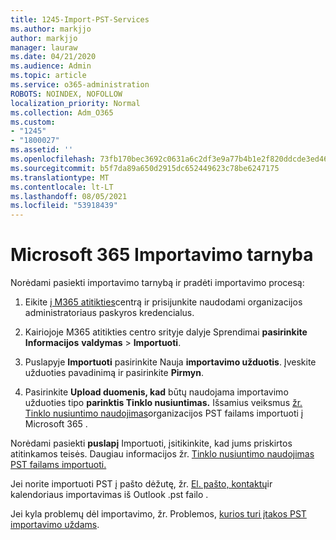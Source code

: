 ```yaml
---
title: 1245-Import-PST-Services
ms.author: markjjo
author: markjjo
manager: lauraw
ms.date: 04/21/2020
ms.audience: Admin
ms.topic: article
ms.service: o365-administration
ROBOTS: NOINDEX, NOFOLLOW
localization_priority: Normal
ms.collection: Adm_O365
ms.custom:
- "1245"
- "1800027"
ms.assetid: ''
ms.openlocfilehash: 73fb170bec3692c0631a6c2df3e9a77b4b1e2f820ddcde3ed46cfe283ef3ba74
ms.sourcegitcommit: b5f7da89a650d2915dc652449623c78be6247175
ms.translationtype: MT
ms.contentlocale: lt-LT
ms.lasthandoff: 08/05/2021
ms.locfileid: "53918439"
---
```

# <a name="microsoft-365-import-service"></a>Microsoft 365 Importavimo tarnyba

Norėdami pasiekti importavimo tarnybą ir pradėti importavimo procesą:

1. Eikite [į M365 atitikties](https://compliance.microsoft.com/)centrą ir prisijunkite naudodami organizacijos administratoriaus paskyros kredencialus.

1. Kairiojoje M365 atitikties centro srityje dalyje Sprendimai **pasirinkite Informacijos** **valdymas**  >  **Importuoti**.

1. Puslapyje **Importuoti** pasirinkite Nauja **importavimo užduotis**. Įveskite užduoties pavadinimą ir pasirinkite **Pirmyn**.

1. Pasirinkite **Upload duomenis, kad** būtų naudojama importavimo užduoties tipo **parinktis Tinklo nusiuntimas.** Išsamius veiksmus [žr. Tinklo nusiuntimo naudojimas](/compliance/use-network-upload-to-import-pst-files)organizacijos PST failams importuoti į Microsoft 365 .

Norėdami pasiekti **puslapį** Importuoti, įsitikinkite, kad jums priskirtos atitinkamos teisės. Daugiau informacijos žr. [Tinklo nusiuntimo naudojimas PST failams importuoti.](/microsoft-365/compliance/importing-pst-files-to-office-365#using-network-upload-to-import-pst-files)

Jei norite importuoti PST į pašto dėžutę, žr. [El. pašto, kontaktų](https://support.office.com/article/import-email-contacts-and-calendar-from-an-outlook-pst-file-431a8e9a-f99f-4d5f-ae48-ded54b3440ac)ir kalendoriaus importavimas iš Outlook .pst failo .

Jei kyla problemų dėl importavimo, žr. Problemos, [kurios turi įtakos PST importavimo uždams](/office365/troubleshoot/pst-import-service/issues-with-pst-import-job).

